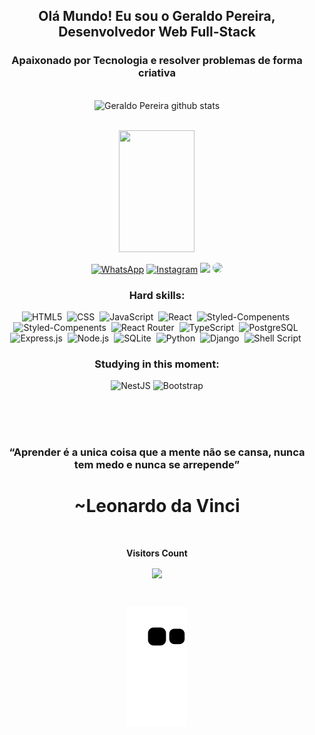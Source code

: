 ## <div align="center"> Olá Mundo! Eu sou o Geraldo Pereira, Desenvolvedor Web Full-Stack
### <div align="center"> Apaixonado por Tecnologia e resolver problemas de forma criativa
  </br>
  
  
<div align="center">  
  <img width="49%" height="195px" src="https://github-readme-stats.vercel.app/api?username=geraldopereirads&show_icons=true&count_private=true&hide_border=true&title_color=f3aa46&icon_color=f3aa46&text_color=ffffcf&bg_color=0d1117" alt="Geraldo Pereira github stats" /> 
  
 </br> <img width="49%" height="195px" src="https://github-readme-stats.vercel.app/api/top-langs/?username=geraldopereirads&layout=compact&hide_border=true&title_color=f3aa46&text_color=ffffcf&bg_color=0d1117" />
</div>

  

<div align="center"> 

[![WhatsApp](https://img.shields.io/badge/WhatsApp-25D366?style=for-the-badge&logo=whatsapp&logoColor=white)](https://contate.me/geraldopereiradsj)
[![Instagram](https://img.shields.io/badge/Instagram-E4405F?style=for-the-badge&logo=instagram&logoColor=white)](https://www.instagram.com/geraldopereiradsj)
<a href = "mailto:geraldo.perierads@hotmail.com"> <img src="https://img.shields.io/badge/-hotmail-%23333?style=for-the-badge&logo=hotmail&logoColor=white" target="_blank"></a>
<a href="https://www.linkedin.com/in/geraldo-pereira/" target="_blank"><img src="https://img.shields.io/badge/-LinkedIn-%230077B5?style=for-the-badge&logo=linkedin&logoColor=white" style="border-radius: 30px" target="_blank"></a> 


 
 ### Hard skills:
![HTML5](https://img.shields.io/badge/-HTML5-0D1117?style=for-the-badge&logo=HTML5&logoColor=e34f26&labelColor=0D1117)&nbsp;
![CSS](https://img.shields.io/badge/-CSS-0D1117?style=for-the-badge&logo=CSS3&logoColor=1572B6&labelColor=0D1117)&nbsp;
![JavaScript](https://img.shields.io/badge/-JavaScript-0D1117?style=for-the-badge&logo=javascript&labelColor=0D1117)&nbsp;
![React](https://img.shields.io/badge/React-0D1117?style=for-the-badge&logo=react&logoColor=61DAFB)&nbsp;
![Styled-Compenents](https://img.shields.io/badge/styled--components-0D1117?style=for-the-badge&logo=styled-components&logoColor=white)&nbsp;
![Styled-Compenents](https://img.shields.io/badge/Tailwind_CSS-0D1117?style=for-the-badge&logo=tailwind-css&logoColor=white)&nbsp;
![React Router](https://img.shields.io/badge/React_Router-0D1117?style=for-the-badge&logo=react-router&logoColor=white)&nbsp;
![TypeScript](https://img.shields.io/badge/TypeScript-0D1117?style=for-the-badge&logo=typescript&logoColor=007ACC)&nbsp;
![PostgreSQL](https://img.shields.io/badge/PostgreSQL-0D1117?style=for-the-badge&logo=postgresql&logoColor=white)&nbsp;
![Express.js](https://img.shields.io/badge/Express.js-0D1117?style=for-the-badge)&nbsp;
![Node.js](https://img.shields.io/badge/Node.js-0D1117?style=for-the-badge&logo=node.js&logoColor=white)&nbsp;
![SQLite](https://img.shields.io/badge/SQLite-0D1117?style=for-the-badge&logo=sqlite&logoColor=white)&nbsp;
![Python](https://img.shields.io/badge/Python-0D1117?style=for-the-badge&logo=python&logoColor=white)&nbsp;
![Django](https://img.shields.io/badge/Django-0D1117?style=for-the-badge&logo=django&logoColor=white)&nbsp;
![Shell Script](https://img.shields.io/badge/Shell_Script-0D1117?style=for-the-badge&logo=gnu-bash&logoColor=white)&nbsp;
</br>

### Studying in this moment:

![NestJS](https://img.shields.io/badge/nestjs-0D1117.svg?style=for-the-badge&logo=nestjs&logoColor=white)
![Bootstrap](https://img.shields.io/badge/bootstrap-0D1117.svg?style=for-the-badge&logo=bootstrap&logoColor=white)


  </br></br></br>
  
  ### “Aprender é a unica coisa que a mente não se cansa, nunca tem medo e nunca se arrepende” 
  # ~Leonardo da Vinci



<div align="center">
<br><p align="centre"><b>Visitors Count</b></p>  
<p align="center"><img align="center" src="https://profile-counter.glitch.me/{geraldopereiradsj}/count.svg" /></p> 
<br>
</div>

![snake gif](https://github.com/Geraldopereirads/Geraldopereirads/blob/output/github-contribution-grid-snake.svg)
